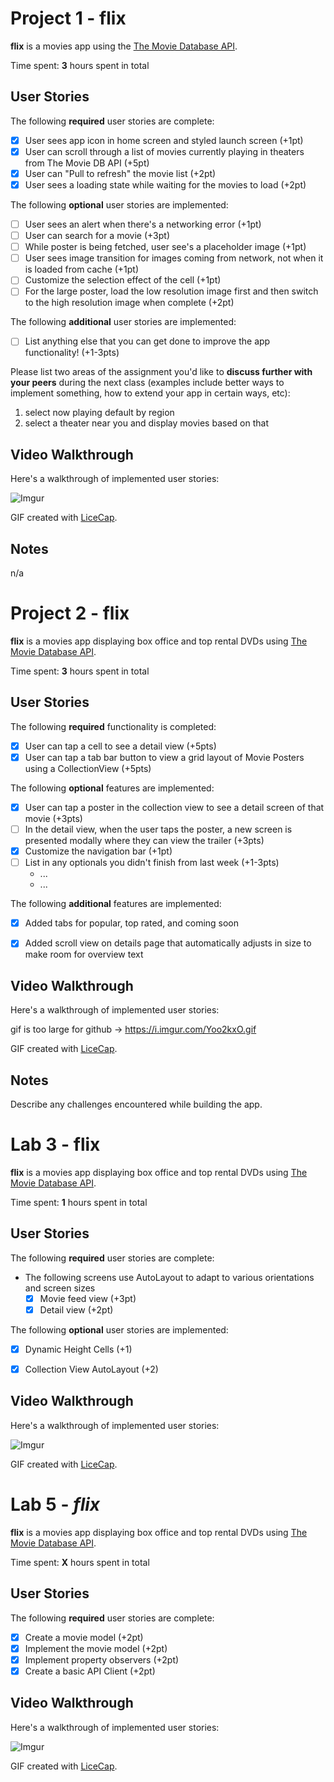 # Project 1 - flix

**flix** is a movies app using the [The Movie Database API](http://docs.themoviedb.apiary.io/#).

Time spent: **3** hours spent in total

## User Stories

The following **required** user stories are complete:

- [X] User sees app icon in home screen and styled launch screen (+1pt)
- [X] User can scroll through a list of movies currently playing in theaters from The Movie DB API (+5pt)
- [X] User can "Pull to refresh" the movie list (+2pt)
- [X] User sees a loading state while waiting for the movies to load (+2pt)

The following **optional** user stories are implemented:

- [ ] User sees an alert when there's a networking error (+1pt)
- [ ] User can search for a movie (+3pt)
- [ ] While poster is being fetched, user see's a placeholder image (+1pt)
- [ ] User sees image transition for images coming from network, not when it is loaded from cache (+1pt)
- [ ] Customize the selection effect of the cell (+1pt)
- [ ] For the large poster, load the low resolution image first and then switch to the high resolution image when complete (+2pt)

The following **additional** user stories are implemented:

- [ ] List anything else that you can get done to improve the app functionality! (+1-3pts)

Please list two areas of the assignment you'd like to **discuss further with your peers** during the next class (examples include better ways to implement something, how to extend your app in certain ways, etc):

1. select now playing default by region 
2. select a theater near you and display movies based on that

## Video Walkthrough

Here's a walkthrough of implemented user stories:

![Imgur](https://i.imgur.com/lnq0xMp.gif)

GIF created with [LiceCap](http://www.cockos.com/licecap/).

## Notes

n/a


# Project 2 - flix

**flix** is a movies app displaying box office and top rental DVDs using [The Movie Database API](http://docs.themoviedb.apiary.io/#).

Time spent: **3** hours spent in total

## User Stories

The following **required** functionality is completed:

- [X] User can tap a cell to see a detail view (+5pts)
- [X] User can tap a tab bar button to view a grid layout of Movie Posters using a CollectionView (+5pts)

The following **optional** features are implemented:

- [X] User can tap a poster in the collection view to see a detail screen of that movie (+3pts)
- [ ] In the detail view, when the user taps the poster, a new screen is presented modally where they can view the trailer (+3pts)
- [X] Customize the navigation bar (+1pt)
- [ ] List in any optionals you didn't finish from last week (+1-3pts)
   - ...
   - ...

The following **additional** features are implemented:

- [X] Added tabs for popular, top rated, and coming soon
- [X] Added scroll view on details page that automatically adjusts in size to make room for overview text


## Video Walkthrough

Here's a walkthrough of implemented user stories:


gif is too large for github -> https://i.imgur.com/Yoo2kxO.gif

GIF created with [LiceCap](http://www.cockos.com/licecap/).

## Notes

Describe any challenges encountered while building the app.


# Lab 3 - flix

**flix** is a movies app displaying box office and top rental DVDs using [The Movie Database API](http://docs.themoviedb.apiary.io/#).

Time spent: **1** hours spent in total

## User Stories

The following **required** user stories are complete:

- The following screens use AutoLayout to adapt to various orientations and screen sizes
   - [X] Movie feed view (+3pt)
   - [X] Detail view (+2pt)

The following **optional** user stories are implemented:

- [X] Dynamic Height Cells (+1)
- [X] Collection View AutoLayout (+2)


## Video Walkthrough

Here's a walkthrough of implemented user stories:

![Imgur](https://i.imgur.com/W7kYDK9.gif)

GIF created with [LiceCap](http://www.cockos.com/licecap/).


# Lab 5 - *flix*

**flix** is a movies app displaying box office and top rental DVDs using [The Movie Database API](http://docs.themoviedb.apiary.io/#).

Time spent: **X** hours spent in total

## User Stories

The following **required** user stories are complete:

- [X] Create a movie model (+2pt)
- [X] Implement the movie model (+2pt)
- [X] Implement property observers (+2pt)
- [X] Create a basic API Client (+2pt)

## Video Walkthrough

Here's a walkthrough of implemented user stories:

![Imgur](https://i.imgur.com/W7kYDK9.gif)

GIF created with [LiceCap](http://www.cockos.com/licecap/).

